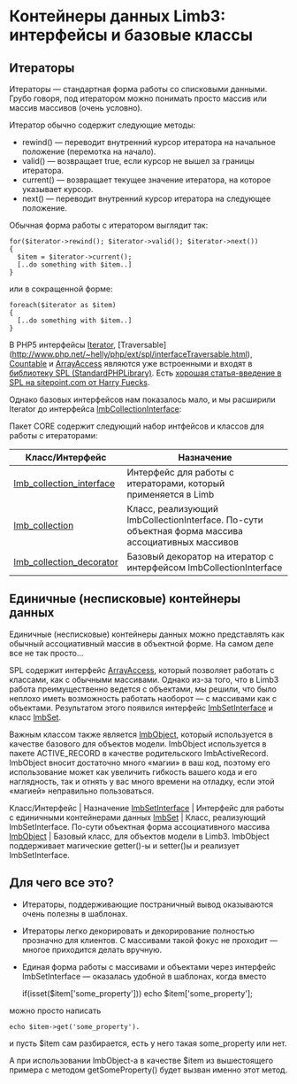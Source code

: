 # Контейнеры данных Limb3: интерфейсы и базовые классы
## Итераторы
Итераторы — стандартная форма работы со списковыми данными. Грубо говоря, под итератором можно понимать просто массив или массив массивов (очень условно).

Итератор обычно содержит следующие методы:

* rewind() — переводит внутренний курсор итератора на начальное положение (перемотка на начало).
* valid() — возвращает true, если курсор не вышел за границы итератора.
* current() — возвращает текущее значение итератора, на которое указывает курсор.
* next() — переводит внутренний курсор итератора на следующее положение.

Обычная форма работы с итератором выглядит так:

    for($iterator->rewind(); $iterator->valid(); $iterator->next())
    {
      $item = $iterator->current();
      [..do something with $item..]
    }

или в сокращенной форме:

    foreach($iterator as $item)
    {
      [..do something with $item..]
    }

В PHP5 интерфейсы [Iterator](http://www.php.net/~helly/php/ext/spl/interfaceIterator.html), [Traversable] (http://www.php.net/~helly/php/ext/spl/interfaceTraversable.html), [Countable](http://www.php.net/~helly/php/ext/spl/interfaceCountable.html) и [ArrayAccess](http://www.php.net/~helly/php/ext/spl/interfaceArrayAccess.html) являются уже встроенными и входят в [библиотеку SPL (StandardPHPLibrary)](http://www.php.net/~helly/php/ext/spl/). Есть [хорошая статья-введение в SPL на sitepoint.com от Harry Fuecks](http://www.sitepoint.com/php5-standard-library/).

Однако базовых интерфейсов нам показалось мало, и мы расширили Iterator до интерфейса [lmbCollectionInterface](./lmb_collection_interface.md):

Пакет CORE содержит следующий набор интфейсов и классов для работы с итераторами:

Класс/Интерфейс | Назначение
----------------|-----------
[lmb_collection_interface](./lmb_collection_interface.md) | Интерфейс для работы с итераторами, который применяется в Limb
[lmb_collection](./lmb_collection.md) |	Класс, реализующий lmbCollectionInterface. По-сути объектная форма массива ассоциативных массивов
[lmb_collection_decorator](./lmb_collection_decorator.md)	| Базовый декоратор на итератор с интерфейсом lmbCollectionInterface

## Единичные (несписковые) контейнеры данных
Единичные (несписковые) контейнеры данных можно представлять как обычный ассоциативный массив в объектной форме. На самом деле все не так просто…

SPL содержит интерфейс [ArrayAccess](http://www.php.net/~helly/php/ext/spl/interfaceArrayAccess.html), который позволяет работать с классами, как с обычными массивами. Однако из-за того, что в Limb3 работа преимущественно ведется с объектами, мы решили, что было неплохо иметь возможность работать наоборот — с массивами как с объектами. Результатом этого появился интерфейс [lmbSetInterface](./lmb_set_interface.md) и класс [lmbSet](./lmb_set.md).

Важным классом также является [lmbObject](./lmb_object.md), который используется в качестве базового для объектов модели. lmbObject используется в пакете ACTIVE_RECORD в качестве родительского lmbActiveRecord. lmbObject вносит достаточно много «магии» в ваш код, поэтому его использование может как увеличить гибкость вашего кода и его наглядность, так и отнять у вас много времени на отладку, если этой «магией» неправильно пользоваться.

Класс/Интерфейс | Назначение
[lmbSetInterface](./lmb_set_interface.md)	| Интерфейс для работы с единичными контейнерами данных
[lmbSet](./lmb_set.md) |	Класс, реализующий lmbSetInterface. По-сути объектная форма ассоциативного массива
[lmbObject](./lmb_object.md) | Базовый класс, для объектов модели в Limb3. lmbObject поддерживает магические getter()-ы и setter()ы и реализует lmbSetInterface.

## Для чего все это?
* Итераторы, поддерживающие постраничный вывод оказываются очень полезны в шаблонах.
* Итераторы легко декорировать и декорирование полностью прозначно для клиентов. С массивами такой фокус не проходит — многое приходится делать вручную.
* Единая форма работы с массивами и объектами через интерфейс lmbSetInterface — оказалась удобной в шаблонах, когда вместо

    if(isset($item['some_property'])) 
     echo $item['some_property']; 

можно просто написать

    echo $item->get('some_property').

и пусть $item сам разбирается, есть у него такая some_property или нет.

А при использовании lmbObject-а в качестве $item из вышестоящего примера с методом getSomeProperty() будет вызван именно этот метод.
